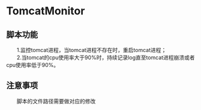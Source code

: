 # TomcatMonitor
## 脚本功能
&emsp;&emsp;1.监控tomcat进程，当tomcat进程不存在时，重启tomcat进程；  
&emsp;&emsp;2.当tomcat的cpu使用率大于90%时，持续记录log直至tomcat进程崩溃或者cpu使用率低于90%。  
## 注意事项
&emsp;&emsp;脚本的文件路径需要做对应的修改
